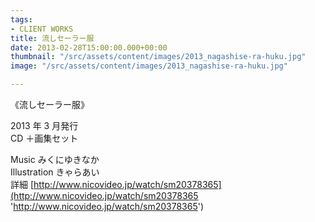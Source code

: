 ```yaml
---
tags:
- CLIENT WORKS
title: 流しセーラー服
date: 2013-02-28T15:00:00.000+00:00
thumbnail: "/src/assets/content/images/2013_nagashise-ra-huku.jpg"
image: "/src/assets/content/images/2013_nagashise-ra-huku.jpg"

---
```


《流しセーラー服》

2013 年 3 月発行  
CD ＋画集セット

Music みくにゆきなか  
Illustration きゃらあい  
詳細 [http://www.nicovideo.jp/watch/sm20378365](http://www.nicovideo.jp/watch/sm20378365 'http://www.nicovideo.jp/watch/sm20378365')